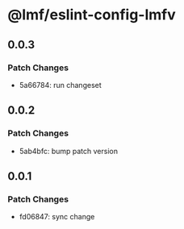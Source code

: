 # @lmf/eslint-config-lmfv

## 0.0.3

### Patch Changes

- 5a66784: run changeset

## 0.0.2

### Patch Changes

- 5ab4bfc: bump patch version

## 0.0.1

### Patch Changes

- fd06847: sync change
